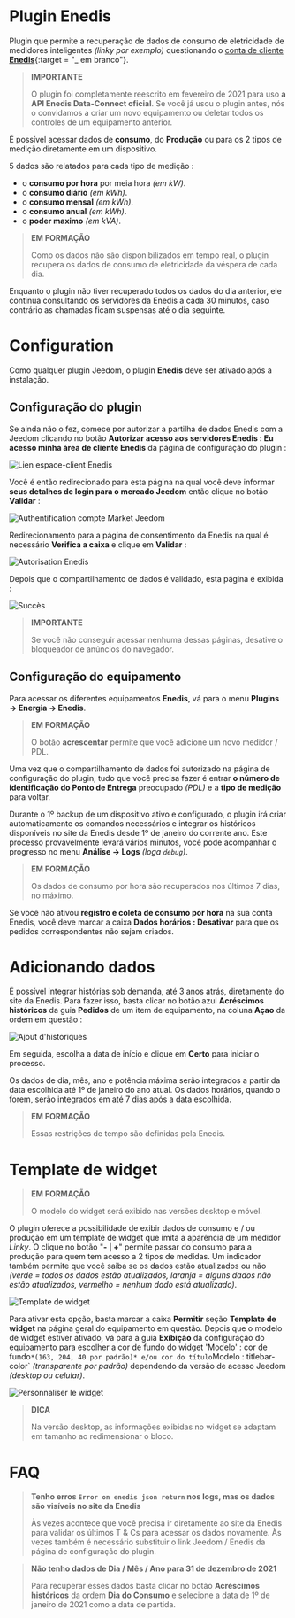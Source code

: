 # Plugin Enedis

Plugin que permite a recuperação de dados de consumo de eletricidade de medidores inteligentes *(linky por exemplo)* questionando o [conta de cliente **Enedis**](https://mon-compte.enedis.fr/auth/XUI/#login/&realm=/enedis&forward=true){:target = "\_ em branco"}.

>**IMPORTANTE**
>
>O plugin foi completamente reescrito em fevereiro de 2021 para uso **a API Enedis Data-Connect oficial**. Se você já usou o plugin antes, nós o convidamos a criar um novo equipamento ou deletar todos os controles de um equipamento anterior.

É possível acessar dados de **consumo**, do **Produção** ou para os 2 tipos de medição diretamente em um dispositivo.

5 dados são relatados para cada tipo de medição :
- o **consumo por hora** por meia hora *(em kW)*.
- o **consumo diário** *(em kWh)*.
- o **consumo mensal** *(em kWh)*.
- o **consumo anual** *(em kWh)*.
- o **poder maximo** *(em kVA)*.

>**EM FORMAÇÃO**
>
>Como os dados não são disponibilizados em tempo real, o plugin recupera os dados de consumo de eletricidade da véspera de cada dia.

Enquanto o plugin não tiver recuperado todos os dados do dia anterior, ele continua consultando os servidores da Enedis a cada 30 minutos, caso contrário as chamadas ficam suspensas até o dia seguinte.

# Configuration

Como qualquer plugin Jeedom, o plugin **Enedis** deve ser ativado após a instalação.

## Configuração do plugin

Se ainda não o fez, comece por autorizar a partilha de dados Enedis com a Jeedom clicando no botão **Autorizar acesso aos servidores Enedis : Eu acesso minha área de cliente Enedis** da página de configuração do plugin :

![Lien espace-client Enedis](../images/link_enedis.png)

Você é então redirecionado para esta página na qual você deve informar **seus detalhes de login para o mercado Jeedom** então clique no botão **Validar** :

![Authentification compte Market Jeedom](../images/Auth_Jeedom.png)

Redirecionamento para a página de consentimento da Enedis na qual é necessário **Verifica a caixa** e clique em **Validar** :

![Autorisation Enedis](../images/Auth_Enedis.png)

Depois que o compartilhamento de dados é validado, esta página é exibida :

![Succès](../images/Auth_Enedis_success.png)

>**IMPORTANTE**
>
>Se você não conseguir acessar nenhuma dessas páginas, desative o bloqueador de anúncios do navegador.

## Configuração do equipamento

Para acessar os diferentes equipamentos **Enedis**, vá para o menu **Plugins → Energia → Enedis**.

>**EM FORMAÇÃO**
>
>O botão **acrescentar** permite que você adicione um novo medidor / PDL.

Uma vez que o compartilhamento de dados foi autorizado na página de configuração do plugin, tudo que você precisa fazer é entrar **o número de identificação do Ponto de Entrega** preocupado *(PDL)* e a **tipo de medição** para voltar.

Durante o 1º backup de um dispositivo ativo e configurado, o plugin irá criar automaticamente os comandos necessários e integrar os históricos disponíveis no site da Enedis desde 1º de janeiro do corrente ano. Este processo provavelmente levará vários minutos, você pode acompanhar o progresso no menu **Análise → Logs** *(loga ``debug``)*.

>**EM FORMAÇÃO**
>
>Os dados de consumo por hora são recuperados nos últimos 7 dias, no máximo.

Se você não ativou **registro e coleta de consumo por hora** na sua conta Enedis, você deve marcar a caixa **Dados horários : Desativar** para que os pedidos correspondentes não sejam criados.

# Adicionando dados

É possível integrar histórias sob demanda, até 3 anos atrás, diretamente do site da Enedis. Para fazer isso, basta clicar no botão azul **Acréscimos históricos** da guia **Pedidos** de um item de equipamento, na coluna **Açao** da ordem em questão :

![Ajout d'historiques](../images/enedis_addHistory.png)

Em seguida, escolha a data de início e clique em **Certo** para iniciar o processo.

Os dados de dia, mês, ano e potência máxima serão integrados a partir da data escolhida até 1º de janeiro do ano atual. Os dados horários, quando o forem, serão integrados em até 7 dias após a data escolhida.

>**EM FORMAÇÃO**
>
>Essas restrições de tempo são definidas pela Enedis.

# Template de widget

>**EM FORMAÇÃO**
>
>O modelo do widget será exibido nas versões desktop e móvel.

O plugin oferece a possibilidade de exibir dados de consumo e / ou produção em um template de widget que imita a aparência de um medidor *Linky*. O clique no botão "**- \| +**" permite passar do consumo para a produção para quem tem acesso a 2 tipos de medidas. Um indicador também permite que você saiba se os dados estão atualizados ou não *(verde = todos os dados estão atualizados, laranja = alguns dados não estão atualizados, vermelho = nenhum dado está atualizado)*.

![Template de widget](../images/enedis_screenshot1.png)

Para ativar esta opção, basta marcar a caixa **Permitir** seção **Template de widget** na página geral do equipamento em questão. Depois que o modelo de widget estiver ativado, vá para a guia **Exibição** da configuração do equipamento para escolher a cor de fundo do widget 'Modelo' : cor de fundo` *(163, 204, 40 por padrão)* e/ou cor do título `Modelo : titlebar-color` *(transparente por padrão)* dependendo da versão de acesso Jeedom *(desktop ou celular)*.

![Personnaliser le widget](../images/enedis_customizeWidget.png)

>**DICA**
>
>Na versão desktop, as informações exibidas no widget se adaptam em tamanho ao redimensionar o bloco.

# FAQ

>**Tenho erros `Error on enedis json return` nos logs, mas os dados são visíveis no site da Enedis**
>
>Às vezes acontece que você precisa ir diretamente ao site da Enedis para validar os últimos T & Cs para acessar os dados novamente. Às vezes também é necessário substituir o link Jeedom / Enedis da página de configuração do plugin.

>**Não tenho dados de Dia / Mês / Ano para 31 de dezembro de 2021**
>
>Para recuperar esses dados basta clicar no botão **Acréscimos históricos** da ordem **Dia do Consumo** e selecione a data de 1º de janeiro de 2021 como a data de partida.
